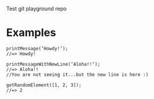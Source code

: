 Test git playground repo

# Examples

```
printMessage(‘Howdy!’);
//=> Howdy!
```

```
printMessageWithNewLine(‘Aloha!!’);
//=> Aloha!!
//You are not seeing it...but the new line is here :)
```

```
getRandomElement([1, 2, 3]);
//=> 2
```
